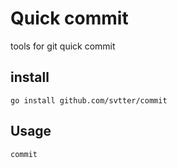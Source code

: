 # Quick commit

tools for git quick commit


## install

`go install github.com/svtter/commit`


## Usage

`commit`